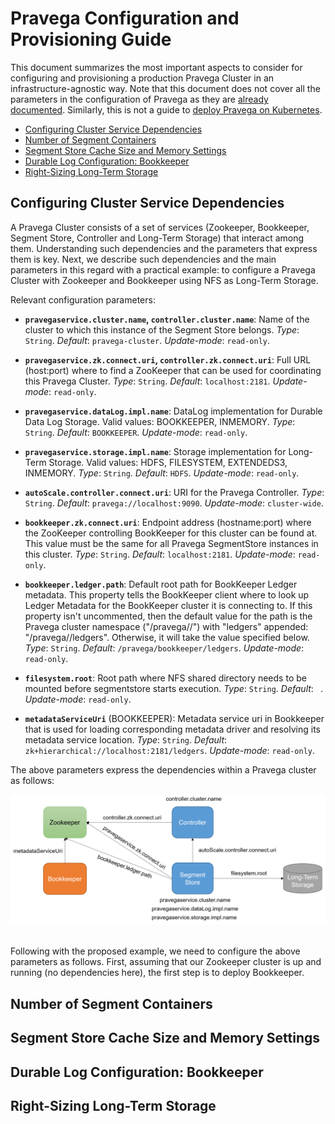 # Pravega Configuration and Provisioning Guide

This document summarizes the most important aspects to consider for configuring and provisioning a
production Pravega Cluster in an infrastructure-agnostic way. Note that this document does not cover all the 
parameters in the configuration of Pravega as they are [already documented](/config/config.properties). Similarly,
this is not a guide to [deploy Pravega on Kubernetes](https://github.com/pravega/pravega-operator).

* [Configuring Cluster Service Dependencies](#configuring-cluster-service-dependencies)
* [Number of Segment Containers](#number-of-segment-containers)
* [Segment Store Cache Size and Memory Settings](#segment-store-cache-size-and-memory-settings)
* [Durable Log Configuration: Bookkeeper](#durable-log-configuration-bookkeeper)
* [Right-Sizing Long-Term Storage](#right-sizing-long-term-storage)

## Configuring Cluster Service Dependencies

A Pravega Cluster consists of a set of services (Zookeeper, Bookkeeper, Segment Store, Controller and Long-Term Storage)
that interact among them. Understanding such dependencies and the parameters that express them is key. Next, we describe
such dependencies and the main parameters in this regard with a practical example: to configure a Pravega Cluster with
Zookeeper and Bookkeeper using NFS as Long-Term Storage.

Relevant configuration parameters:
 
- **`pravegaservice.cluster.name`, `controller.cluster.name`**: Name of the cluster to which this instance of the Segment 
Store belongs.
_Type_: `String`. _Default_: `pravega-cluster`. _Update-mode_: `read-only`.

- **`pravegaservice.zk.connect.uri`, `controller.zk.connect.uri`**: Full URL (host:port) where to find a ZooKeeper that 
can be used for coordinating this Pravega Cluster. 
_Type_: `String`. _Default_: `localhost:2181`. _Update-mode_: `read-only`.

- **`pravegaservice.dataLog.impl.name`**: DataLog implementation for Durable Data Log Storage. Valid values: BOOKKEEPER, 
INMEMORY.
_Type_: `String`. _Default_: `BOOKKEEPER`. _Update-mode_: `read-only`.

- **`pravegaservice.storage.impl.name`**: Storage implementation for Long-Term Storage. Valid values: HDFS, FILESYSTEM, 
EXTENDEDS3, INMEMORY.
_Type_: `String`. _Default_: `HDFS`. _Update-mode_: `read-only`.

- **`autoScale.controller.connect.uri`**: URI for the Pravega Controller.
_Type_: `String`. _Default_: `pravega://localhost:9090`. _Update-mode_: `cluster-wide`.

- **`bookkeeper.zk.connect.uri`**: Endpoint address (hostname:port) where the ZooKeeper controlling BookKeeper for this 
cluster can be found at. This value must be the same for all Pravega SegmentStore instances in this cluster.
_Type_: `String`. _Default_: `localhost:2181`. _Update-mode_: `read-only`.

- **`bookkeeper.ledger.path`**: Default root path for BookKeeper Ledger metadata. This property tells the BookKeeper 
client where to look up Ledger Metadata for the BookKeeper cluster it is connecting to. If this property isn't uncommented, 
then the default value for the path is the Pravega cluster namespace ("/pravega/<cluster-name>/") with "ledgers" appended:
"/pravega/<cluster-name>/ledgers". Otherwise, it will take the value specified below. 
_Type_: `String`. _Default_: `/pravega/bookkeeper/ledgers`. _Update-mode_: `read-only`.

- **`filesystem.root`**: Root path where NFS shared directory needs to be mounted before segmentstore starts execution.
_Type_: `String`. _Default_: ` `. _Update-mode_: `read-only`.

- **`metadataServiceUri`** (BOOKKEEPER): Metadata service uri in Bookkeeper that is used for loading corresponding 
metadata driver and resolving its metadata service location.
_Type_: `String`. _Default_: `zk+hierarchical://localhost:2181/ledgers`. _Update-mode_: `read-only`.

The above parameters express the dependencies within a Pravega cluster as follows:

![Pravega Cluster Dependencies](img/cluster-dependency-configuration.png) 

Following with the proposed example, we need to configure the above parameters as follows. First, assuming that our
Zookeeper cluster is up and running (no dependencies here), the first step is to deploy Bookkeeper.  


## Number of Segment Containers


## Segment Store Cache Size and Memory Settings


## Durable Log Configuration: Bookkeeper


## Right-Sizing Long-Term Storage


